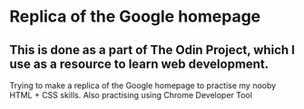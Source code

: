 # Replica of the Google homepage 
## This is done as a part of The Odin Project, which I use as a resource to learn web development.
Trying to make a replica of the Google homepage to practise my nooby HTML + CSS skills. Also practising using Chrome Developer Tool
